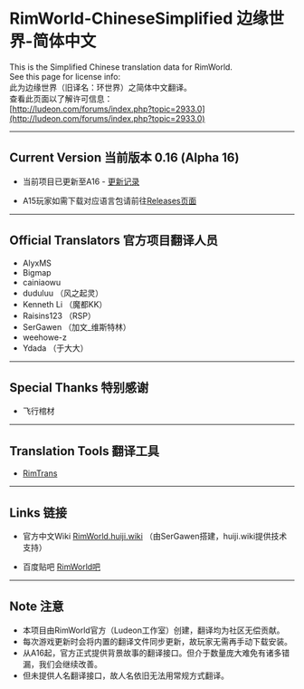 
# RimWorld-ChineseSimplified 边缘世界-简体中文

This is the Simplified Chinese translation data for RimWorld.  
See this page for license info:  
此为边缘世界（旧译名：环世界）之简体中文翻译。  
查看此页面以了解许可信息：  
[http://ludeon.com/forums/index.php?topic=2933.0](http://ludeon.com/forums/index.php?topic=2933.0)

----

## Current Version 当前版本 0.16 (Alpha 16)

* 当前项目已更新至A16 - [更新记录](https://github.com/Ludeon/RimWorld-ChineseSimplified/commits/master)

* A15玩家如需下载对应语言包请前往[Releases页面](https://github.com/Ludeon/RimWorld-ChineseSimplified/releases)

----

## Official Translators 官方项目翻译人员

* AlyxMS
* Bigmap
* cainiaowu
* duduluu （风之起灵）
* Kenneth Li （魔都KK）
* Raisins123 （RSP）
* SerGawen （加文_维斯特林）
* weehowe-z
* Ydada （于大大）

----

## Special Thanks 特别感谢

* 飞行棺材

----

## Translation Tools 翻译工具

* [RimTrans](https://github.com/duduluu/RimTrans)

----

## Links 链接

* 官方中文Wiki [RimWorld.huiji.wiki](http://rimworld.huiji.wiki/)  （由SerGawen搭建，huiji.wiki提供技术支持）

* 百度贴吧 [RimWorld吧](http://tieba.baidu.com/f?kw=rimworld)

----

## Note 注意

* 本项目由RimWorld官方（Ludeon工作室）创建，翻译均为社区无偿贡献。
* 每次游戏更新时会将内置的翻译文件同步更新，故玩家无需再手动下载安装。
* 从A16起，官方正式提供背景故事的翻译接口。但介于数量庞大难免有诸多错漏，我们会继续改善。
* 但未提供人名翻译接口，故人名依旧无法用常规方式翻译。

